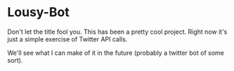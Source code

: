 # Lousy-Bot

Don't let the title fool you. This has been a pretty cool project. Right now it's just a simple exercise of Twitter API calls.

We'll see what I can make of it in the future (probably a twitter bot of some sort).
